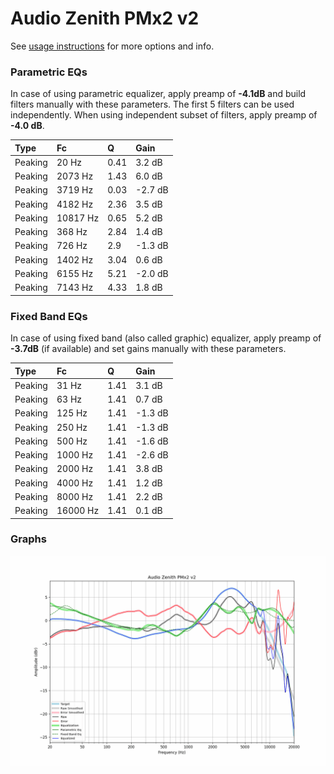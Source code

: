 # Audio Zenith PMx2 v2
See [usage instructions](https://github.com/jaakkopasanen/AutoEq#usage) for more options and info.

### Parametric EQs
In case of using parametric equalizer, apply preamp of **-4.1dB** and build filters manually
with these parameters. The first 5 filters can be used independently.
When using independent subset of filters, apply preamp of **-4.0 dB**.

| Type    | Fc       |    Q | Gain    |
|:--------|:---------|:-----|:--------|
| Peaking | 20 Hz    | 0.41 | 3.2 dB  |
| Peaking | 2073 Hz  | 1.43 | 6.0 dB  |
| Peaking | 3719 Hz  | 0.03 | -2.7 dB |
| Peaking | 4182 Hz  | 2.36 | 3.5 dB  |
| Peaking | 10817 Hz | 0.65 | 5.2 dB  |
| Peaking | 368 Hz   | 2.84 | 1.4 dB  |
| Peaking | 726 Hz   | 2.9  | -1.3 dB |
| Peaking | 1402 Hz  | 3.04 | 0.6 dB  |
| Peaking | 6155 Hz  | 5.21 | -2.0 dB |
| Peaking | 7143 Hz  | 4.33 | 1.8 dB  |

### Fixed Band EQs
In case of using fixed band (also called graphic) equalizer, apply preamp of **-3.7dB**
(if available) and set gains manually with these parameters.

| Type    | Fc       |    Q | Gain    |
|:--------|:---------|:-----|:--------|
| Peaking | 31 Hz    | 1.41 | 3.1 dB  |
| Peaking | 63 Hz    | 1.41 | 0.7 dB  |
| Peaking | 125 Hz   | 1.41 | -1.3 dB |
| Peaking | 250 Hz   | 1.41 | -1.3 dB |
| Peaking | 500 Hz   | 1.41 | -1.6 dB |
| Peaking | 1000 Hz  | 1.41 | -2.6 dB |
| Peaking | 2000 Hz  | 1.41 | 3.8 dB  |
| Peaking | 4000 Hz  | 1.41 | 1.2 dB  |
| Peaking | 8000 Hz  | 1.41 | 2.2 dB  |
| Peaking | 16000 Hz | 1.41 | 0.1 dB  |

### Graphs
![](./Audio%20Zenith%20PMx2%20v2.png)
